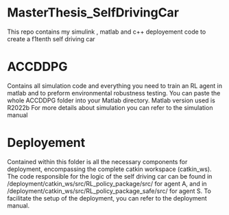 # MasterThesis_SelfDrivingCar
This repo contains my simulink , matlab and c++ deployement code to create a f1tenth self driving car

# ACCDDPG 
Contains all simulation code and everything you need to train an RL agent in matlab and to preform environmental robustness testing.
You can paste the whole ACCDDPG folder into your Matlab directory.
Matlab version used is R2022b
For more details about simulation you can refer to the simulation manual

# Deployement
Contained within this folder is all the necessary components for deployment, encompassing the complete catkin workspace (catkin_ws). 
The code responsible for the logic of the self driving car can be found in /deployment/catkin_ws/src/RL_policy_package/src/ for agent A, 
and in /deployment/catkin_ws/src/RL_policy_package_safe/src/ for agent S. To facilitate the setup of the deployment, you can refer to the deployment manual.




